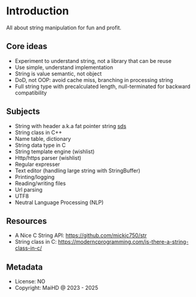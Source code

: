 # Introduction
All about string manipulation for fun and profit.


## Core ideas
- Experiment to understand string, not a library that can be reuse
- Use simple, understand implementation
- String is value semantic, not object
- DoD, not OOP: avoid cache miss, branching in processing string
- Full string type with precalculated length, null-terminated for backward compatibility


## Subjects
- String with header a.k.a fat pointer string [sds](https://github.com/antirez/sds)
- String class in C++
- Name table, dictionary
- String data type in C
- String template engine (wishlist)
- Http/https parser (wishlist)
- Regular expresser
- Text editor (handling large string with StringBuffer)
- Printing/logging
- Reading/writing files
- Url parsing
- UTF8
- Neutral Language Processing (NLP)


## Resources
- A Nice C String API: https://github.com/mickjc750/str
- String class in C: https://moderncprogramming.com/is-there-a-string-class-in-c/


## Metadata
- License: NO
- Copyright: MaiHD @ 2023 - 2025
